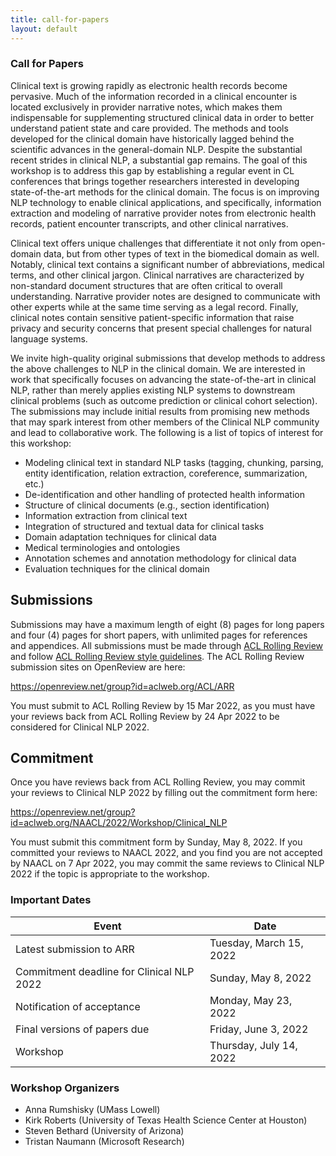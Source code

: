 ```yaml
---
title: call-for-papers
layout: default
---
```


### Call for Papers

Clinical text is growing rapidly as electronic health records become pervasive.
Much of the information recorded in a clinical encounter is located exclusively in provider narrative notes, which makes them indispensable for supplementing structured clinical data in order to better understand patient state and care provided.
The methods and tools developed for the clinical domain have historically lagged behind the scientific advances in the general-domain NLP.
Despite the substantial recent strides in clinical NLP, a substantial gap remains.
The goal of this workshop is to address this gap by establishing a regular event in CL conferences that brings together researchers interested in developing state-of-the-art methods for the clinical domain.
The focus is on improving NLP technology to enable clinical applications, and specifically, information extraction and modeling of narrative provider notes from electronic health records, patient encounter transcripts, and other clinical narratives.

Clinical text offers unique challenges that differentiate it not only from open-domain data, but from other types of text in the biomedical domain as well.
Notably, clinical text contains a significant number of abbreviations, medical terms, and other clinical jargon.
Clinical narratives are characterized by non-standard document structures that are often critical to overall understanding.
Narrative provider notes are designed to communicate with other experts while at the same time serving as a legal record.
Finally, clinical notes contain sensitive patient-specific information that raise privacy and security concerns that present special challenges for natural language systems.

We invite high-quality original submissions that develop methods to address the above challenges to NLP in the clinical domain.
We are interested in work that specifically focuses on advancing the state-of-the-art in clinical NLP, rather than merely applies existing NLP systems to downstream clinical problems (such as outcome prediction or clinical cohort selection).
The submissions may include initial results from promising new methods that may spark interest from other members of the Clinical NLP community and lead to collaborative work.
The following is a list of topics of interest for this workshop:

* Modeling clinical text in standard NLP tasks (tagging, chunking, parsing, entity identification, relation extraction, coreference, summarization, etc.)
* De-identification and other handling of protected health information
* Structure of clinical documents (e.g., section identification)
* Information extraction from clinical text
* Integration of structured and textual data for clinical tasks
* Domain adaptation techniques for clinical data
* Medical terminologies and ontologies
* Annotation schemes and annotation methodology for clinical data
* Evaluation techniques for the clinical domain

## Submissions

Submissions may have a maximum length of eight (8) pages for long papers and four (4) pages for short papers, with unlimited pages for references and appendices.
All submissions must be made through [ACL Rolling Review](https://aclrollingreview.org/) and follow [ACL Rolling Review style guidelines](https://aclrollingreview.org/cfp).
The ACL Rolling Review submission sites on OpenReview are here:

<https://openreview.net/group?id=aclweb.org/ACL/ARR>

You must submit to ACL Rolling Review by 15 Mar 2022, as you must have your reviews back from ACL Rolling Review by 24 Apr 2022 to be considered for Clinical NLP 2022.

## Commitment

Once you have reviews back from ACL Rolling Review, you may commit your reviews to Clinical NLP 2022 by filling out the commitment form here:

<https://openreview.net/group?id=aclweb.org/NAACL/2022/Workshop/Clinical_NLP>

You must submit this commitment form by Sunday, May 8, 2022.
If you committed your reviews to NAACL 2022, and you find you are not accepted by NAACL on 7 Apr 2022, you may commit the same reviews to Clinical NLP 2022 if the topic is appropriate to the workshop.

### Important Dates

| Event                                     | Date                    |
| ----------------------------------------- | ----------------------- |
| Latest submission to ARR                  | Tuesday, March 15, 2022 |
| Commitment deadline for Clinical NLP 2022 | Sunday, May 8, 2022     |
| Notification of acceptance                | Monday, May 23, 2022    |
| Final versions of papers due              | Friday, June 3, 2022    |
| Workshop                                  | Thursday, July 14, 2022 |

### Workshop Organizers

* Anna Rumshisky (UMass Lowell)
* Kirk Roberts (University of Texas Health Science Center at Houston)
* Steven Bethard (University of Arizona)
* Tristan Naumann (Microsoft Research)
